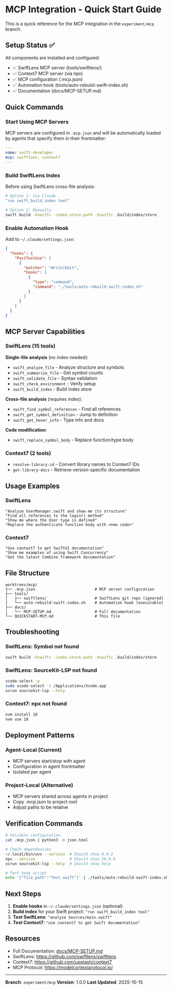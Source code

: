 # MCP Integration - Quick Start Guide

This is a quick reference for the MCP integration in the `experiment/mcp` branch.

## Setup Status ✅

All components are installed and configured:

- ✅ SwiftLens MCP server (tools/swiftlens/)
- ✅ Context7 MCP server (via npx)
- ✅ MCP configuration (.mcp.json)
- ✅ Automation hook (tools/auto-rebuild-swift-index.sh)
- ✅ Documentation (docs/MCP-SETUP.md)

## Quick Commands

### Start Using MCP Servers

MCP servers are configured in `.mcp.json` and will be automatically loaded by agents that specify them in their frontmatter:

```yaml
---
name: swift-developer
mcp: swiftlens, context7
---
```

### Build SwiftLens Index

Before using SwiftLens cross-file analysis:

```bash
# Option 1: Via Claude
"run swift_build_index tool"

# Option 2: Manually
swift build -Xswiftc -index-store-path -Xswiftc .build/index/store
```

### Enable Automation Hook

Add to `~/.claude/settings.json`:

```json
{
  "hooks": {
    "PostToolUse": [
      {
        "matcher": "Write|Edit",
        "hooks": [
          {
            "type": "command",
            "command": "./tools/auto-rebuild-swift-index.sh"
          }
        ]
      }
    ]
  }
}
```

## MCP Server Capabilities

### SwiftLens (15 tools)

**Single-file analysis** (no index needed):
- `swift_analyze_file` - Analyze structure and symbols
- `swift_summarize_file` - Get symbol counts
- `swift_validate_file` - Syntax validation
- `swift_check_environment` - Verify setup
- `swift_build_index` - Build index store

**Cross-file analysis** (requires index):
- `swift_find_symbol_references` - Find all references
- `swift_get_symbol_definition` - Jump to definition
- `swift_get_hover_info` - Type info and docs

**Code modification**:
- `swift_replace_symbol_body` - Replace function/type body

### Context7 (2 tools)

- `resolve-library-id` - Convert library names to Context7 IDs
- `get-library-docs` - Retrieve version-specific documentation

## Usage Examples

### SwiftLens

```
"Analyze UserManager.swift and show me its structure"
"Find all references to the login() method"
"Show me where the User type is defined"
"Replace the authenticate function body with <new code>"
```

### Context7

```
"Use context7 to get SwiftUI documentation"
"Show me examples of using Swift Concurrency"
"Get the latest Combine framework documentation"
```

## File Structure

```
worktrees/mcp/
├── .mcp.json                          # MCP server configuration
├── tools/
│   ├── swiftlens/                     # SwiftLens git repo (ignored)
│   └── auto-rebuild-swift-index.sh    # Automation hook (executable)
├── docs/
│   └── MCP-SETUP.md                   # Full documentation
└── QUICKSTART-MCP.md                  # This file
```

## Troubleshooting

### SwiftLens: Symbol not found
```bash
swift build -Xswiftc -index-store-path -Xswiftc .build/index/store
```

### SwiftLens: SourceKit-LSP not found
```bash
xcode-select -p
sudo xcode-select -s /Applications/Xcode.app
xcrun sourcekit-lsp --help
```

### Context7: npx not found
```bash
nvm install 18
nvm use 18
```

## Deployment Patterns

### Agent-Local (Current)
- MCP servers start/stop with agent
- Configuration in agent frontmatter
- Isolated per agent

### Project-Local (Alternative)
- MCP servers shared across agents in project
- Copy .mcp.json to project root
- Adjust paths to be relative

## Verification Commands

```bash
# Validate configuration
cat .mcp.json | python3 -m json.tool

# Check dependencies
~/.local/bin/uvx --version  # Should show 0.9.2
npx --version               # Should show 10.9.0
xcrun sourcekit-lsp --help  # Should show help

# Test hook script
echo '{"file_path":"Test.swift"}' | ./tools/auto-rebuild-swift-index.sh
```

## Next Steps

1. **Enable hooks** in `~/.claude/settings.json` (optional)
2. **Build index** for your Swift project: `"run swift_build_index tool"`
3. **Test SwiftLens**: `"analyze Sources/main.swift"`
4. **Test Context7**: `"use context7 to get Swift documentation"`

## Resources

- Full Documentation: [docs/MCP-SETUP.md](docs/MCP-SETUP.md)
- SwiftLens: https://github.com/swiftlens/swiftlens
- Context7: https://github.com/upstash/context7
- MCP Protocol: https://modelcontextprotocol.io/

---

**Branch**: `experiment/mcp`
**Version**: 1.0.0
**Last Updated**: 2025-10-15
